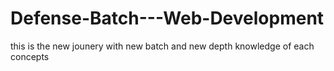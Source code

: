 # Defense-Batch---Web-Development
this is the new jounery with new batch and new depth knowledge of each concepts
